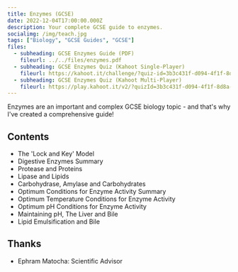 ```yaml
---
title: Enzymes (GCSE)
date: 2022-12-04T17:00:00.000Z
description: Your complete GCSE guide to enzymes.
socialimg: /img/teach.jpg
tags: ["Biology", "GCSE Guides", "GCSE"]
files:
  - subheading: GCSE Enzymes Guide (PDF)
    fileurl: ../../files/enzymes.pdf
  - subheading: GCSE Enzymes Quiz (Kahoot Single-Player)
    fileurl: https://kahoot.it/challenge/?quiz-id=3b3c431f-d094-4f1f-8d8a-0a5e97f2951e&single-player=true
  - subheading: GCSE Enzymes Quiz (Kahoot Multi-Player)
    fileurl: https://play.kahoot.it/v2/?quizId=3b3c431f-d094-4f1f-8d8a-0a5e97f2951e
---
```


Enzymes are an important and complex GCSE biology topic - and that's why I've created a comprehensive guide!

## Contents

- The 'Lock and Key' Model
- Digestive Enzymes Summary
- Protease and Proteins
- Lipase and Lipids
- Carbohydrase, Amylase and Carbohydrates
- Optimum Conditions for Enzyme Activity Summary
- Optimum Temperature Conditions for Enzyme Activity
- Optimum pH Conditions for Enzyme Activity
- Maintaining pH, The Liver and Bile
- Lipid Emulsification and Bile

## Thanks

- Ephram Matocha: Scientific Advisor
